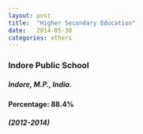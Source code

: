 ```yaml
---
layout: post
title:  "Higher Secondary Education"
date:   2014-05-30
categories: others
---
```


### Indore Public School
##### Indore, M.P., India.

#### Percentage: 88.4%
##### (2012-2014)
